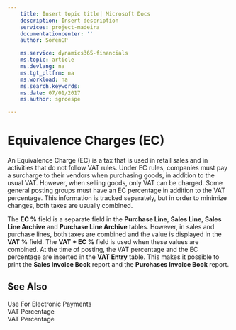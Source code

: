 ```yaml
---
    title: Insert topic title| Microsoft Docs
    description: Insert description
    services: project-madeira
    documentationcenter: ''
    author: SorenGP

    ms.service: dynamics365-financials
    ms.topic: article
    ms.devlang: na
    ms.tgt_pltfrm: na
    ms.workload: na
    ms.search.keywords:
    ms.date: 07/01/2017
    ms.author: sgroespe

---
```

# Equivalence Charges (EC)
An Equivalence Charge \(EC\) is a tax that is used in retail sales and in activities that do not follow VAT rules. Under EC rules, companies must pay a surcharge to their vendors when purchasing goods, in addition to the usual VAT. However, when selling goods, only VAT can be charged. Some general posting groups must have an EC percentage in addition to the VAT percentage. This information is tracked separately, but in order to minimize changes, both taxes are usually combined.  
  
 The **EC %** field is a separate field in the **Purchase Line**, **Sales Line**, **Sales Line Archive** and **Purchase Line Archive** tables. However, in sales and purchase lines, both taxes are combined and the value is displayed in the **VAT %** field. The **VAT \+ EC %** field is used when these values are combined. At the time of posting, the VAT percentage and the EC percentage are inserted in the **VAT Entry** table. This makes it possible to print the **Sales Invoice Book** report and the **Purchases Invoice Book** report.  
  
## See Also  
 Use For Electronic Payments   
 VAT Percentage   
 VAT Percentage